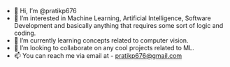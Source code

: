 - 👋 Hi, I’m @pratikp676
- 👀 I’m interested in Machine Learning, Artificial Intelligence, Software Development and basically anything that requires some sort of logic and coding.
- 🌱 I’m currently learning concepts related to computer vision.
- 💞️ I’m looking to collaborate on any cool projects related to ML.
- 📫 You can reach me via email at - pratikp676@gmail.com

<!---
pratikp676/pratikp676 is a ✨ special ✨ repository because its `README.md` (this file) appears on your GitHub profile.
You can click the Preview link to take a look at your changes.
--->
